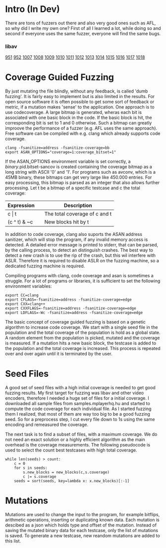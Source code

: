 # Intro (In Dev)
There are tons of fuzzers out there and also very good ones such as AFL, so why did I write my own one?
First of all I learned a lot, while doing so and second if everyone uses the same fuzzer, everyone will find the same bugs.

### libav
[951](https://bugzilla.libav.org/show_bug.cgi?id=951)
[952](https://bugzilla.libav.org/show_bug.cgi?id=952)
[1007](https://bugzilla.libav.org/show_bug.cgi?id=1007)
[1008](https://bugzilla.libav.org/show_bug.cgi?id=1008)
[1009](https://bugzilla.libav.org/show_bug.cgi?id=1009)
[1010](https://bugzilla.libav.org/show_bug.cgi?id=1010)
[1011](https://bugzilla.libav.org/show_bug.cgi?id=1011)
[1012](https://bugzilla.libav.org/show_bug.cgi?id=1012)
[1013](https://bugzilla.libav.org/show_bug.cgi?id=1013)
[1014](https://bugzilla.libav.org/show_bug.cgi?id=1014)
[1015](https://bugzilla.libav.org/show_bug.cgi?id=1015)
[1016](https://bugzilla.libav.org/show_bug.cgi?id=1016)
[1017](https://bugzilla.libav.org/show_bug.cgi?id=1017)
[1018](https://bugzilla.libav.org/show_bug.cgi?id=1018)


# Coverage Guided Fuzzing
By just mutating the file blindly, without any feedback, is called 'dumb fuzzing'.
It is fairly easy to implement but is also limited in the results.
For open source software it is often possible to get some sort of feedback or metric, if a mutation makes 'sense' to the application.
One approach is to use codecoverage.
A large bitmap is generated, wheras each bit is associated with one basic block in the code.
If the basic block is hit, the corresponding bit is set to 1 and 0 otherwise.
Such a bitmap can greatly improove the performance of a fuzzer (e.g. AFL uses the same approach).
Free software can be compiled with e.g. clang which already supports code coverage.

```
clang -fsanitize=address -fsanitize-coverage=bb
export ASAN_OPTIONS="coverage=1:coverage_bitset=1"
```

If the ASAN_OPTIONS environment variable is set correctly, a $binary.$pid.bitset-sancov is created containing the coverage bitmap as a long string with ASCII '0' and '1'.
For programs such as avconv, which is a 45MB binary, these bitmaps can get very large like 450.000 entries.
For easy processing, this bitmap is parsed as an integer that also allows further processing.
Let t be a bitmap of a specific testcase and c the total coverage:

| Expression   | | Description                   |
|--------------|-|-------------------------------|
| c &#124; t   | | The total coverage of c and t |
| (c ^ t) & ~c | | New blocks hit by t           |

In addition to code coverage, clang also suports the ASAN address sanitizer, which will stop the program, if any invalid memory access is detected.
A detailed error message is printed to stderr, that can be parsed, by the calling process, to detect an distinguish crashes.
The best way to detect a new crash is to use the rip of the crash, but this wil interfere with ASLR.
Therefore it is required to disable ASLR on the fuzzing machine, so a dedicated fuzzing machine is required.

Compiling programs with clang, code coverage and asan is sometimes a struggle.
For a lot of programs or libraries, it is sufficient to set the following environment variables:

```
export CC=clang
export CFLAGS=-fsanitize=address -fsanitize-coverage=edge
export CXX=clang++
export CXXFLAGS=-fsanitize=address -fsanitize-coverage=edge
export LDFLAGS=-Wc -fsanitize=address -fsanitize-coverage=edge
```

The basic concept of coverage guided fuzzing is based on a genetic algorithm to increase code coverage.
We start with a single seed file in the population and the total coverage of the population is hold as a global state.
A random element from the population is picked, mutated and the coverage is measured.
If a mutation hits a new basic block, the testcase is added to the population and the total coverage is increased.
This process is repeated over and over again until it is terminated by the user.

# Seed Files
A good set of seed files with a high initial coverage is needed to get good fuzzing results.
My first target for fuzzing was libav and other video encoders, therefore I needed a huge set of files for a initial coverage.
I downloaded all sample files from samples.mplayerhq.hu and started to compute the code coverage for each individual file.
As I started fuzzing them I realized, that most of them are way too big to be a good fuzzing seed.
So for a preprocess step, I cut every file down to 1s using the same encoding and remeasured the coverage.

The next task is to find a subset of files, with a maximum coverage.
We do not need an exact solution or a highly efficient algorithm as the main overhead is the coverage measurements.
The following pseudocode is used to select the count best testcases with high total coverage.

```
while len(seeds) > count:
    c = 0
    for s in seeds:
        s.new_blocks = new_blocks(c,s.coverage)
        c |= s.coverage
    seeds = sort(seeds, key=lambda x: x.new_blocks)[:-1]
```

# Mutations
Mutations are used to change the input to the program, for example bitflips, arithmetic operations, inserting or duplicating known data.
Each mutation is descibed as a json which holds type and offset of the mutation.
Instead of saving the mutated binary data for each testcase, only the list of mutations is saved.
To generate a new testcase, new reandom mutations are added to this list.

